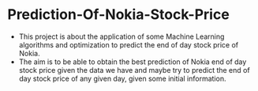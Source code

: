 # Prediction-Of-Nokia-Stock-Price

- This project is about the application of some Machine Learning algorithms and optimization to predict the end of day stock price of Nokia.
- The aim is to be able to obtain the best prediction of Nokia end of day stock price given the data we have and maybe try to predict the end of day stock price of any given day, given some initial information.


